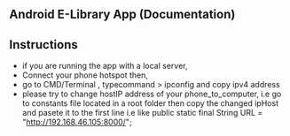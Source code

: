 ## Android E-Library App (Documentation)

## Instructions
- if you are running the app with a local server,
- Connect your phone hotspot then,
- go to CMD/Terminal , typecommand > ipconfig and copy ipv4 address
- please try to change hostIP address of your phone_to_computer, i.e 
  go to constants file located in a root folder then copy the changed ipHost and pasete it to the first line 
  i.e like public static final String URL = "http://192.168.46.105:8000/";

